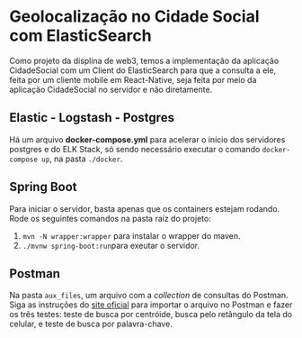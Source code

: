 # Geolocalização no Cidade Social com ElasticSearch
Como projeto da displina de web3, temos a implementação da aplicação CidadeSocial com um Client do ElasticSearch para que a consulta a ele, feita por um cliente mobile em React-Native, seja feita por meio da aplicação CidadeSocial no servidor e não diretamente.

## Elastic - Logstash - Postgres
Há um arquivo **docker-compose.yml** para acelerar o início dos servidores postgres e do ELK Stack, só sendo necessário executar o comando `docker-compose up`, na pasta `./docker`.

## Spring Boot

Para iniciar o servidor, basta apenas que os containers estejam rodando.
Rode os seguintes comandos na pasta raíz do projeto: 
1. `mvn -N wrapper:wrapper` para instalar o wrapper do maven. 
2. `./mvnw spring-boot:run`para exeutar o servidor.

## Postman

Na pasta `aux_files`, um arquivo com a *collection* de consultas do Postman. Siga as instruções do [site oficial](https://learning.postman.com/docs/getting-started/importing-and-exporting-data/#importing-postman-data) para importar o arquivo  no Postman e fazer os três testes: teste de busca por centróide, busca pelo retângulo da tela do celular, e teste de busca por palavra-chave.